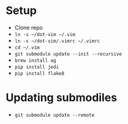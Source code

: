 # Setup
 - Clone repo
 - `ln -s ~/dot-vim ~/.vim`
 - `ln -s ~/dot-vim/.vimrc ~/.vimrc`
 - `cd ~/.vim`
 - `git submodule update --init --recursive`
 - `brew install ag`
 - `pip install jedi`
 - `pip install flake8`

# Updating submodiles
 - `git submodule update --remote`
